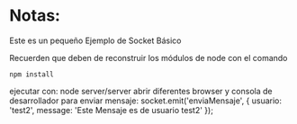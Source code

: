 ﻿# Notas:

Este es un pequeño Ejemplo de Socket Básico

Recuerden que deben de reconstruir los módulos de node con el comando

```
npm install
```

ejecutar con: node server/server
abrir diferentes browser y consola de desarrollador para enviar mensaje:
socket.emit('enviaMensaje', {
    usuario: 'test2',
    message: 'Este Mensaje es de usuario test2'
});
